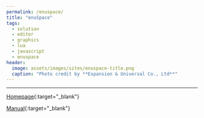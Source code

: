 ```yaml
---
permalink: /enuspace/
title: "enuSpace"
tags:
  - solution
  - editor
  - graphics
  - lua
  - javascript
  - enuspace
header:
  image: assets/images/sites/enuspace-title.png
  caption: "Photo credit by **Expansion & Universal Co., Ltd**"
---
```


---
[Homepage](http://www.enu-tech.co.kr/enuspace.html){:target="_blank"}

[Manual](https://expnuni.github.io/enuspace_doc/){:target="_blank"}
